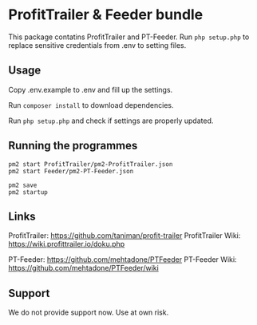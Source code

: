 # ProfitTrailer & Feeder bundle

This package contatins ProfitTrailer and PT-Feeder. Run `php setup.php` to
replace sensitive credentials from .env to setting files.


## Usage

Copy .env.example to .env and fill up the settings.

Run `composer install` to download dependencies.

Run `php setup.php` and check if settings are properly updated.


## Running the programmes

```
pm2 start ProfitTrailer/pm2-ProfitTrailer.json
pm2 start Feeder/pm2-PT-Feeder.json

pm2 save
pm2 startup
```


## Links

ProfitTrailer: https://github.com/taniman/profit-trailer
ProfitTrailer Wiki: https://wiki.profittrailer.io/doku.php

PT-Feeder: https://github.com/mehtadone/PTFeeder
PT-Feeder Wiki: https://github.com/mehtadone/PTFeeder/wiki


## Support

We do not provide support now. Use at own risk.
